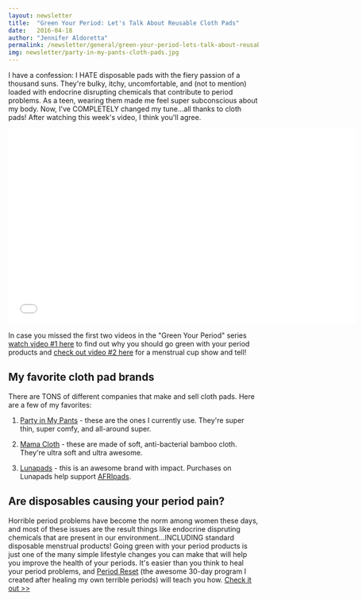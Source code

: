 ```yaml
---
layout: newsletter
title:  "Green Your Period: Let's Talk About Reusable Cloth Pads"
date:   2016-04-18
author: "Jennifer Aldoretta"
permalink: /newsletter/general/green-your-period-lets-talk-about-reusable-cloth-pads/
img: newsletter/party-in-my-pants-cloth-pads.jpg
---
```


I have a confession: I HATE disposable pads with the fiery passion of a thousand suns. They're bulky, itchy, uncomfortable, and (not to mention) loaded with endocrine disrupting chemicals that contribute to period problems. As a teen, wearing them made me feel super subconscious about my body. Now, I've COMPLETELY changed my tune...all thanks to cloth pads! After watching this week's video, I think you'll agree.

<div itemprop="video" itemscope="" itemtype="http://schema.org/VideoObject">
  <iframe class="video" width="700" height="394" src="//www.youtube.com/embed/cDiuVIOmPZo?rel=0&amp;showinfo=0" frameborder="0" allowfullscreen></iframe>
  <meta itemprop="name" content="Green Your Period: Menstrual Cup Show & Tell (DivaCup & Me Luna)" />
  <meta itemprop="description" content="The Green Your Period video series is all about why sustainable and eco-friendly period products are great for your health and the environment." />
</div>

In case you missed the first two videos in the "Green Your Period" series <a class="text-link" href="/newsletter/general/green-your-period-why-eco-friendly-is-the-way-to-go/">watch video #1 here</a> to find out why you should go green with your period products and <a class="text-link" href="/newsletter/general/green-your-period-menstrual-cup-show-and-tell-divacup-and-meluna/">check out video #2 here</a> for a menstrual cup show and tell!

## My favorite cloth pad brands ##

There are TONS of different companies that make and sell cloth pads. Here are a few of my favorites:

1) <a class="text-link" href="http://partypantspads.com/">Party in My Pants</a> - these are the ones I currently use. They're super thin, super comfy, and all-around super.

2) <a class="text-link" href="http://www.amazon.com/gp/product/B00VJXL9R0/ref=as_li_qf_sp_asin_il_tl?ie=UTF8&camp=1789&creative=9325&creativeASIN=B00VJXL9R0&linkCode=as2&tag=groove07-20&linkId=472F5ZGLX5CTLVPJ">Mama Cloth</a> - these are made of soft, anti-bacterial bamboo cloth. They're ultra soft and ultra awesome.

3) <a class="text-link" href="http://www.amazon.com/gp/product/B001KYTQ8M/ref=as_li_qf_sp_asin_il_tl?ie=UTF8&camp=1789&creative=9325&creativeASIN=B001KYTQ8M&linkCode=as2&tag=groove07-20&linkId=6J2Y5MH6UXKMGFMX">Lunapads</a> - this is an awesome brand with impact. Purchases on Lunapads help support <a class="text-link" href="http://www.afripads.com/">AFRIpads</a>. 

## Are disposables causing your period pain? ## 

Horrible period problems have become the norm among women these days, and most of these issues are the result things like endocrine dispruting chemicals that are present in our environment...INCLUDING standard disposable menstrual products! Going green with your period products is just one of the many simple lifestyle changes you can make that will help you improve the health of your periods. It's easier than you think to heal your period problems, and <a class="text-link" href="https://periodreset.readytogroove.com/" onClick="ga('send', 'event', { eventCategory: 'Button', eventAction: 'Click', eventLabel: 'Period Reset - blog post link'});">Period Reset</a> (the awesome 30-day program I created after healing my own terrible periods) will teach you how. <a class="text-link" href="https://periodreset.readytogroove.com/" onClick="ga('send', 'event', { eventCategory: 'Button', eventAction: 'Click', eventLabel: 'Period Reset - blog post link'});">Check it out >></a>
